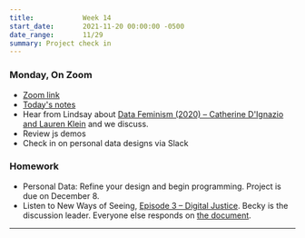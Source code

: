 ```yaml
---
title:            Week 14
start_date:       2021-11-20 00:00:00 -0500
date_range:       11/29
summary: Project check in
---
```



### Monday, On Zoom

- [Zoom link](https://zoom.us/j/7047994536?pwd=RThBZ0oyWHd5M2RZcmFNQUVwUFJHUT09) 
- [Today's notes](https://paper.dropbox.com/doc/Week-14a-Data-Visualization-with-JavaScript--BXFrDsidPJ52cTqnDhAlxBnKAQ-4qEI69mfDosP1Us9X6ZKp)
- Hear from Lindsay about [Data Feminism (2020) – Catherine D'Ignazio and Lauren Klein](https://data-feminism.mitpress.mit.edu/pub/ei7cogfn/release/4) and we discuss.
- Review js demos
- Check in on personal data designs via Slack


### Homework

- Personal Data: Refine your design and begin programming. Project is due on December 8.
- Listen to New Ways of Seeing, [Episode 3 – Digital Justice](https://www.bbc.co.uk/programmes/m0004mc4). Becky is the discussion leader. Everyone else responds on [the document](https://paper.dropbox.com/doc/Penn-Art-of-Web-F21-Reading-Reflections--BXEMmTZhog8hrdl_UVafjT9kAQ-DPFsc5O6umbnRZ94cZyFY).


---